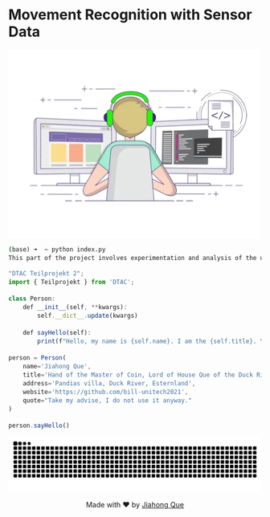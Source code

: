 # Movement Recognition with Sensor Data


<!--x axis divider-->


<picture> 
<a href="https://media.giphy.com/media/SWoSkN6DxTszqIKEqv/giphy.gif" alt="Developer">
<img src="/assets//images/developer.webp" align="center" width="500">
</a>
</picture>

```cmd
(base) ➜  ~ python index.py
This part of the project involves experimentation and analysis of the use of sensor data to detect and recognize motion from pre-defined categories.
```

```js
"DTAC Teilprojekt 2";
import { Teilprojekt } from 'DTAC';

class Person:
    def __init__(self, **kwargs):
        self.__dict__.update(kwargs)

    def sayHello(self):
        print(f"Hello, my name is {self.name}. I am the {self.title}. You can find me at {self.address}. Check out my website: {self.website}. Here's a quote I like: '{self.quote}'")

person = Person(
    name='Jiahong Que',
    title='Hand of the Master of Coin, Lord of House Que of the Duck River',
    address='Pandias villa, Duck River, Esternland',
    website='https://github.com/bill-unitech2021',
    quote="Take my advise, I do not use it anyway."
)

person.sayHello()
```




<!--x axis divider-->


![Commit Snake History SVG](https://raw.githubusercontent.com/Deri-Kurniawan/Deri-Kurniawan/output/github-snake.svg)

<!--x axis divider-->


<div align="center">
    Made with ❤️ by <a href="https://github.com/bill-unitech2021" target="_blank">Jiahong Que</a>
</div>